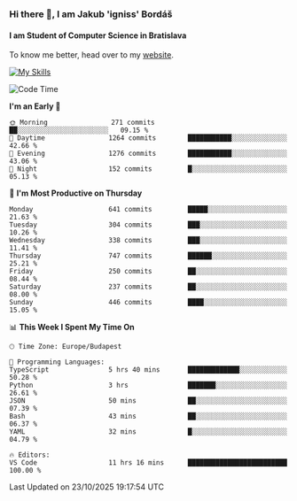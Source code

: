 ### Hi there 👋, I am Jakub 'igniss' Bordáš

#### I am Student of Computer Science in Bratislava
To know me better, head over to my [website](https://bordas.sk).

[![My Skills](https://skillicons.dev/icons?i=js,typescript,html,css,figma,svelte,vue,next,postgresql,nest,express,nodejs)](https://bordas.sk)


<!--START_SECTION:waka-->
![Code Time](http://img.shields.io/badge/Code%20Time-2%2C209%20hrs%2056%20mins-blue)

**I'm an Early 🐤** 

```text
🌞 Morning                271 commits         ██░░░░░░░░░░░░░░░░░░░░░░░   09.15 % 
🌆 Daytime                1264 commits        ███████████░░░░░░░░░░░░░░   42.66 % 
🌃 Evening                1276 commits        ███████████░░░░░░░░░░░░░░   43.06 % 
🌙 Night                  152 commits         █░░░░░░░░░░░░░░░░░░░░░░░░   05.13 % 
```
📅 **I'm Most Productive on Thursday** 

```text
Monday                   641 commits         █████░░░░░░░░░░░░░░░░░░░░   21.63 % 
Tuesday                  304 commits         ███░░░░░░░░░░░░░░░░░░░░░░   10.26 % 
Wednesday                338 commits         ███░░░░░░░░░░░░░░░░░░░░░░   11.41 % 
Thursday                 747 commits         ██████░░░░░░░░░░░░░░░░░░░   25.21 % 
Friday                   250 commits         ██░░░░░░░░░░░░░░░░░░░░░░░   08.44 % 
Saturday                 237 commits         ██░░░░░░░░░░░░░░░░░░░░░░░   08.00 % 
Sunday                   446 commits         ████░░░░░░░░░░░░░░░░░░░░░   15.05 % 
```


📊 **This Week I Spent My Time On** 

```text
🕑︎ Time Zone: Europe/Budapest

💬 Programming Languages: 
TypeScript               5 hrs 40 mins       █████████████░░░░░░░░░░░░   50.28 % 
Python                   3 hrs               ███████░░░░░░░░░░░░░░░░░░   26.61 % 
JSON                     50 mins             ██░░░░░░░░░░░░░░░░░░░░░░░   07.39 % 
Bash                     43 mins             ██░░░░░░░░░░░░░░░░░░░░░░░   06.37 % 
YAML                     32 mins             █░░░░░░░░░░░░░░░░░░░░░░░░   04.79 % 

🔥 Editors: 
VS Code                  11 hrs 16 mins      █████████████████████████   100.00 % 
```


 Last Updated on 23/10/2025 19:17:54 UTC
<!--END_SECTION:waka-->
